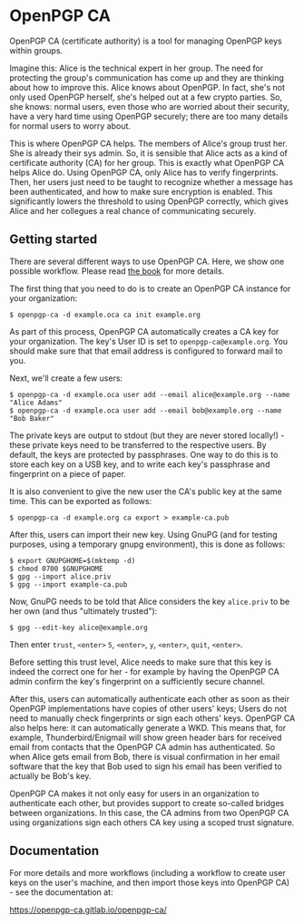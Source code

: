 # OpenPGP CA

OpenPGP CA (certificate authority) is a tool for managing OpenPGP keys
within groups.

Imagine this:  Alice is the technical expert in her group.  The need for
protecting the group's communication has come up and they are thinking
about how to improve this.
Alice knows about OpenPGP.  In fact, she's not only used OpenPGP herself,
she's helped out at a few crypto parties.  So, she knows: normal users,
even those who are worried about their security, have a very hard time
using OpenPGP securely; there are too many details for normal users to
worry about.

This is where OpenPGP CA helps.  The members of Alice's group trust her.
She is already their sys admin.  So, it is sensible that Alice acts as a
kind of certificate authority (CA) for her group.  This is exactly what
OpenPGP CA helps Alice do.  Using OpenPGP CA, only Alice has to verify
fingerprints.  Then, her users just need to be taught to recognize whether
a message has been authenticated, and how to make sure 
encryption is enabled.  This significantly lowers the threshold to using
OpenPGP correctly, which gives Alice and her collegues a real chance of
communicating securely.


## Getting started

There are several different ways to use OpenPGP CA.  Here, we show one
possible workflow.
Please read [the book](https://openpgp-ca.gitlab.io/openpgp-ca/) for more
details.

The first thing that you need to do is to create an OpenPGP CA instance
for your organization:

```
$ openpgp-ca -d example.oca ca init example.org 
```

As part of this process, OpenPGP CA automatically creates a CA key for
your organization.  The key's User ID is set to `openpgp-ca@example.org`.
You should make sure that that email address is configured to forward
mail to you.

Next, we'll create a few users:

```
$ openpgp-ca -d example.oca user add --email alice@example.org --name "Alice Adams"
$ openpgp-ca -d example.oca user add --email bob@example.org --name "Bob Baker"
```

The private keys are output to stdout (but they are never stored locally!) -
these private keys need to be transferred to the respective users. By
default, the keys are protected by passphrases.
One way to do this is to store each key on a USB key, and to write each
key's passphrase and fingerprint on a piece of paper.

It is also convenient to give the new user the CA's public key at the same
time.  This can be exported as follows:

```
$ openpgp-ca -d example.org ca export > example-ca.pub
```

After this, users can import their new key.  Using GnuPG (and for
testing purposes, using a temporary gnupg environment), this is done as
follows:

```
$ export GNUPGHOME=$(mktemp -d)
$ chmod 0700 $GNUPGHOME
$ gpg --import alice.priv
$ gpg --import example-ca.pub
```

Now, GnuPG needs to be told that Alice considers the key `alice.priv`
to be her own (and thus "ultimately trusted"):

```
$ gpg --edit-key alice@example.org
```

Then enter `trust`, `<enter>` `5`, `<enter>`, `y`, `<enter>`, `quit`,
`<enter>`.

Before setting this trust level, Alice needs to make sure that this key is
indeed the correct one for her - for example by having the OpenPGP CA admin
confirm the key's fingerprint on a sufficiently secure channel.

After this, users can automatically authenticate each other as soon as their
OpenPGP implementations have copies of other users' keys;
Users do not need to manually check fingerprints or sign each others' keys.
OpenPGP CA also helps here: it can automatically generate a WKD.
This means that, for example, Thunderbird/Enigmail will show green header
bars for received email from contacts that the OpenPGP CA admin has
authenticated.  So when Alice gets email from Bob, there is visual
confirmation in her email software that the key that Bob used to sign his
email has been verified to actually be Bob's key.

OpenPGP CA makes it not only easy for users in an organization to
authenticate each other, but provides support to create so-called bridges
between organizations.  In this case, the CA admins from two OpenPGP CA
using organizations sign each others CA key using a scoped trust signature.

## Documentation

For more details and more workflows (including a workflow to create user keys
on the user's machine, and then import those keys into OpenPGP CA) - see the
documentation at:

https://openpgp-ca.gitlab.io/openpgp-ca/
